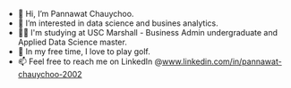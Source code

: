 - 👋 Hi, I’m Pannawat Chauychoo.
- 👀 I’m interested in data science and busines analytics.
- 🧑‍💼 I'm studying at USC Marshall - Business Admin undergraduate and Applied Data Science master.
- 🌱 In my free time, I love to play golf.
- 📫 Feel free to reach me on LinkedIn @www.linkedin.com/in/pannawat-chauychoo-2002

<!---
PannawatChauychoo/PannawatChauychoo is a ✨ special ✨ repository because its `README.md` (this file) appears on your GitHub profile.
You can click the Preview link to take a look at your changes.
--->
